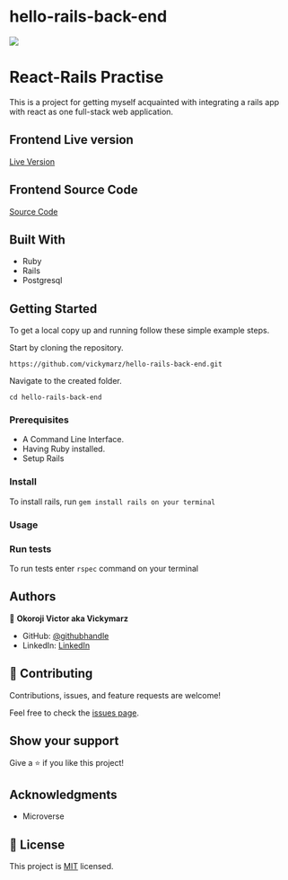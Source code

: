 # hello-rails-back-end

![](https://img.shields.io/badge/Microverse-blueviolet)

# React-Rails Practise 

This is a project for getting myself acquainted with integrating a rails app with react as one full-stack web application.

## Frontend Live version

[Live Version](https://greeting-app-frontend.herokuapp.com/)

## Frontend Source Code

[Source Code](https://github.com/vickymarz/hello-react-front-end)
## Built With

- Ruby
- Rails
- Postgresql

## Getting Started


To get a local copy up and running follow these simple example steps.

Start by cloning the repository.

`https://github.com/vickymarz/hello-rails-back-end.git`

Navigate to the created folder.

`cd hello-rails-back-end`

### Prerequisites

- A Command Line Interface.
- Having Ruby installed.
- Setup Rails

### Install

To install rails, run `gem install rails on your terminal`

### Usage

### Run tests

To run tests enter `rspec` command on your terminal

## Authors

👤 **Okoroji Victor aka Vickymarz**

- GitHub: [@githubhandle](https://github.com/vickymarz)
- LinkedIn: [LinkedIn](https://www.linkedin.com/in/victorebubeokoroji)


## 🤝 Contributing

Contributions, issues, and feature requests are welcome!

Feel free to check the [issues page](../../issues/).

## Show your support

Give a ⭐️ if you like this project!

## Acknowledgments

- Microverse

## 📝 License

This project is [MIT](./MIT.md) licensed.
